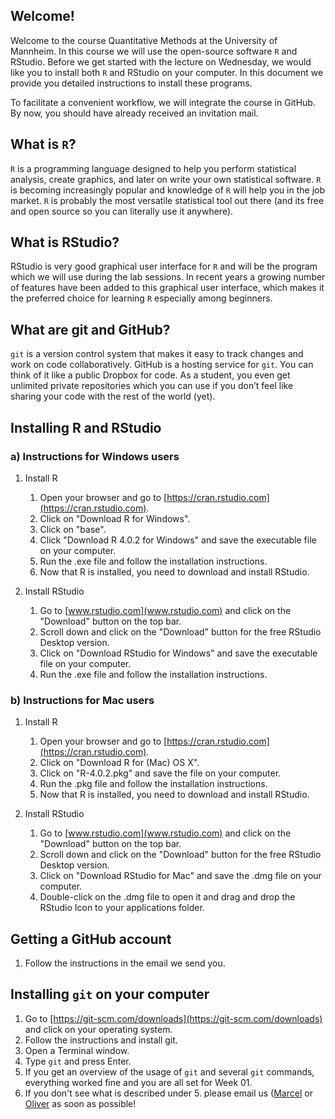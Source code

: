 ## Welcome!

Welcome to the course Quantitative Methods at the University of Mannheim. In this course we will use the open-source software `R` and RStudio. Before we get started with the lecture on Wednesday, we would like you to install both `R` and RStudio on your computer. In this document we provide you detailed instructions to install these programs. 

To facilitate a convenient workflow, we will integrate the course in GitHub. By now, you should have already received an invitation mail.

## What is `R`?

`R` is a programming language designed to help you perform statistical analysis, create graphics, and later on write your own statistical software. `R` is becoming increasingly popular and knowledge of `R` will help you in the job market. `R` is probably the most versatile statistical tool out there (and its free and open source so you can literally use it anywhere).

## What is RStudio?

RStudio is very good graphical user interface for `R` and will be the program which we will use during the lab sessions. In recent years a growing number of features have been added to this graphical user interface, which makes it the preferred choice for learning `R` especially among beginners.

## What are git and GitHub?

`git` is a version control system that makes it easy to track changes and work on code collaboratively. GitHub is a hosting service for `git`. You can think of it like a public Dropbox for code. As a student, you even get unlimited private repositories which you can use if you don’t feel like sharing your code with the rest of the world (yet).


## Installing R and RStudio

### a) Instructions for Windows users

1. Install R
    1. Open your browser and go to [https://cran.rstudio.com](https://cran.rstudio.com).
    2. Click on "Download R for Windows".
    3. Click on "base".
    4. Click "Download R 4.0.2 for Windows" and save the executable file on your computer.
    5. Run the .exe file and follow the installation instructions.
    6. Now that R is installed, you need to download and install RStudio.
    
2. Install RStudio
    1. Go to [www.rstudio.com](www.rstudio.com) and click on the "Download" button on the top bar.
    2. Scroll down and click on the "Download" button for the free RStudio Desktop version.
    3. Click on "Download RStudio for Windows" and save the executable file on your computer.
    4. Run the .exe file and follow the installation instructions.


### b) Instructions for Mac users

1. Install R
    1. Open your browser and go to [https://cran.rstudio.com](https://cran.rstudio.com).
    2. Click on "Download R for (Mac) OS X".
    3. Click on "R-4.0.2.pkg" and save the file on your computer.
    4. Run the .pkg file and follow the installation instructions.
    5. Now that R is installed, you need to download and install RStudio.

2. Install RStudio
    1. Go to [www.rstudio.com](www.rstudio.com) and click on the "Download" button on the top bar.
    2. Scroll down and click on the "Download" button for the free RStudio Desktop version.
    3. Click on "Download RStudio for Mac" and save the .dmg file on your computer.
    4. Double-click on the .dmg file to open it and drag and drop the RStudio Icon to your applications folder.
    
## Getting a GitHub account

1. Follow the instructions in the email we send you.

## Installing `git` on your computer

1. Go to [https://git-scm.com/downloads](https://git-scm.com/downloads) and click on your operating system.
2. Follow the instructions and install git. 
3. Open a Terminal window.
4. Type `git` and press Enter.
5. If you get an overview of the usage of `git` and several `git` commands, everything worked fine and you are all set for Week 01. 
6. If you don't see what is described under 5. please email us ([Marcel](mailto:mneunhoe@mail.uni-mannheim.de) or [Oliver](mailto:orittman@uni-mannheim.de) as soon as possible!

